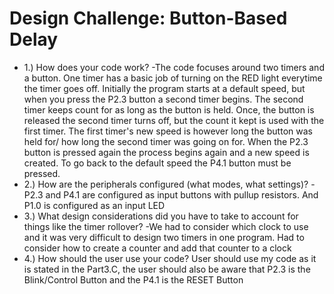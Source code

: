 # Design Challenge: Button-Based Delay

- 1.) How does your code work?
-The code focuses around two timers and a button. One timer has a basic job of turning on the RED light everytime the timer goes off. Initially the program starts at a default speed, but when you press the P2.3 button a second timer begins. The second timer keeps count for as long as the button is held. Once, the button is released the second timer turns off, but the count it kept is used with the first timer. The first timer's new speed is however long the button was held for/ how long the second timer was going on for. When the P2.3 button is pressed again the process begins again and a new speed is created. To go back to the default speed the P4.1 button must be pressed.
- 2.) How are the peripherals configured (what modes, what settings)?
-P2.3 and P4.1 are configured as input buttons with pullup resistors. And P1.0 is configured as an input LED
- 3.) What design considerations did you have to take to account for things like the timer rollover?
-We had to consider which clock to use and it was very difficult to design two timers in one program. Had to consider how to create a counter and add that counter to a clock 
- 4.) How should the user use your code?
User should use my code as it is stated in the Part3.C, the user should also be aware that P2.3 is the Blink/Control Button and the P4.1 is the RESET Button
